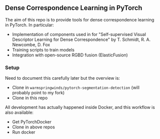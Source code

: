 ## Dense Correspondence Learning in PyTorch

The aim of this repo is to provide tools for dense correspondence learning in PyTorch.  In particular:

- Implementation of components used in for "Self-supervised Visual Descriptor Learning for Dense Correspondence" by T. Schmidt, R. A. Newcombe, D. Fox
- Training scripts to train models
- Integration with open-source RGBD fusion (ElasticFusion)
  
  
### Setup

Need to document this carefully later but the overview is:

- Clone in `warmspringwinds/pytorch-segmentation-detection` (will probably point to my fork)
- Clone in this repo


All development has actually happened inside Docker, and this workflow is also available:

- Get PyTorchDocker
- Clone in above repos
- Run docker

